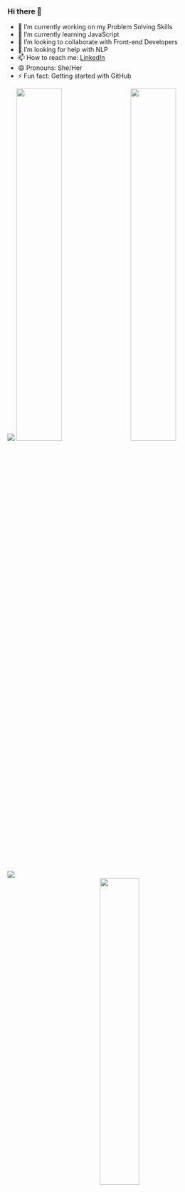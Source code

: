 ### Hi there 👋

- 🔭 I’m currently working on my Problem Solving Skills
- 🌱 I’m currently learning JavaScript
- 👯 I’m looking to collaborate with Front-end Developers
- 🤔 I’m looking for help with NLP
- 📫 How to reach me: [LinkedIn](https://www.linkedin.com/in/praniti-parmar/)
- 😄 Pronouns: She/Her
- ⚡ Fun fact: Getting started with GitHub

<img src="https://github-readme-stats.vercel.app/api?username=praniti111&&show_icons=true&title_color=ffffff&icon_color=bb2acf&text_color=daf7dc&bg_color=151515">

<img  src="https://github-readme-stats.vercel.app/api?username=praniti111&show_icons=true&hide_border=true&theme=tokyonight" width="45%" align="right" >

<img  src="https://github-readme-streak-stats.herokuapp.com/?user=praniti111&hide_border=true&theme=tokyonight" width="45%" >
<br />

<img src="https://activity-graph.herokuapp.com/graph?username=praniti111&bg_color=1F222E&color=F8D866&line=F85D7F&point=FFFFFF&hide_border=false" />

<div align="center">

  <img src="https://github-readme-stats.vercel.app/api/top-langs/?username=praniti111&show_icons=true&theme=radical" width="42%" >
</div>

<br/>

